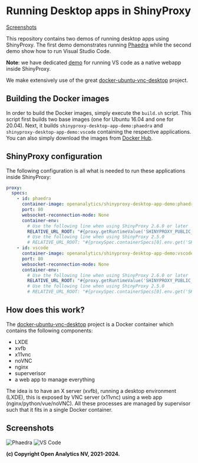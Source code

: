 # Running Desktop apps in ShinyProxy

[Screenshots](#screenshots)

This repository contains two demos of running desktop apps using ShinyProxy. The
first demo demonstrates running [Phaedra](https://phaedra.io) while the second
demo show how to run Visual Studio Code.

**Note**: we have dedicated [demo](https://github.com/openanalytics/shinyproxy-vscode-demo) for running VS code as a native webapp
inside ShinyProxy.

We make extensively use of the great
[docker-ubuntu-vnc-desktop](https://github.com/fcwu/docker-ubuntu-vnc-desktop)
project.

## Building the Docker images

In order to build the Docker images, simply execute the `build.sh` script. This
script first builds two base images (one for Ubuntu 16.04 and one for 20.04).
Next, it builds `shinyproxy-desktop-app-demo:phaedra` and
`shinyproxy-desktop-app-demo:vscode` containing the respective applications. You
can also simply download the images from [Docker
Hub](https://hub.docker.com/r/openanalytics/shinyproxy-desktop-app-demo).

## ShinyProxy configuration

The following configuration is all what is needed to run these applications inside ShinyProxy:

```yaml
proxy:
  specs:
    - id: phaedra
      container-image: openanalytics/shinyproxy-desktop-app-demo:phaedra
      port: 80
      websocket-reconnection-mode: None
      container-env:
        # Use the following line when using ShinyProxy 2.6.0 or later
        RELATIVE_URL_ROOT: "#{proxy.getRuntimeValue('SHINYPROXY_PUBLIC_PATH')}"
        # Use the following line when using ShinyProxy 2.5.0
        # RELATIVE_URL_ROOT: "#{proxySpec.containerSpecs[0].env.get('SHINYPROXY_PUBLIC_PATH')}"
    - id: vscode
      container-image: openanalytics/shinyproxy-desktop-app-demo:vscode
      port: 80
      websocket-reconnection-mode: None
      container-env:
        # Use the following line when using ShinyProxy 2.6.0 or later
        RELATIVE_URL_ROOT: "#{proxy.getRuntimeValue('SHINYPROXY_PUBLIC_PATH')}"
        # Use the following line when using ShinyProxy 2.5.0
        # RELATIVE_URL_ROOT: "#{proxySpec.containerSpecs[0].env.get('SHINYPROXY_PUBLIC_PATH')}"
```

## How does this work?

The [docker-ubuntu-vnc-desktop](https://github.com/fcwu/docker-ubuntu-vnc-desktop) project is a Docker container which contains the following components:

- LXDE
- xvfb
- x11vnc
- noVNC
- nginx
- superverisor
- a web app to manage everything

The idea is to have an X server (xvfb), running a desktop environment (LXDE),
this is exposed by VNC server (x11vnc) using a web app (nginx/python/vue/noVNC).
All these processes are managed by supervisor such that it fits in a single
Docker container.

## Screenshots

![Phaedra](.github/screenshots/phaedra.png)
![VS Code](.github/screenshots/vscode.png)

**(c) Copyright Open Analytics NV, 2021-2024.**
